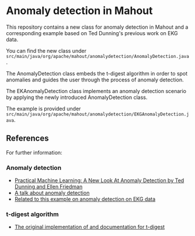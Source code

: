 # Anomaly detection in Mahout

This repository contains a new class for anomaly detection in Mahout and a corresponding example based on Ted Dunning's previous work on EKG data.

You can find the new class under  ```src/main/java/org/apache/mahout/anomalydetection/AnomalyDetection.java```.

The AnomalyDetection class embeds the t-digest algorithm in order to spot anomalies and guides the user through the process of anomaly detection.

The EKAnomalyDetection class implements an anomaly detection scenario by applying the newly introduced AnomalyDetection class.

The example is provided under ```src/main/java/org/apache/mahout/anomalydetection/EKGAnomalyDetection.java```.

## References
For further information:

### Anomaly detection

* [Practical Machine Learning: A New Look At Anomaly Detection by Ted Dunning and Ellen Friedman](http://info.mapr.com/resources_ebook_anewlook_anomalydetection.html?cid=blog)
* [A talk about anomaly detection](http://berlinbuzzwords.de/session/deep-learning-high-performance-time-series-databases)
* [Related to this example on anomaly detection on EKG data](https://github.com/tdunning/anomaly-detection)

### t-digest algorithm

* [The original implementation of and documentation for t-digest](https://github.com/tdunning/t-digest)



